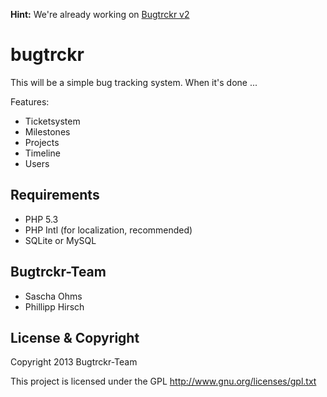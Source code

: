 **Hint:** We're already working on [Bugtrckr v2](https://github.com/sn0opy/bugtrckr/tree/v2)

# bugtrckr

This will be a simple bug tracking system. When it's done ...

Features:

* Ticketsystem
* Milestones
* Projects
* Timeline
* Users

## Requirements
* PHP 5.3
* PHP Intl (for localization, recommended)
* SQLite or MySQL

## Bugtrckr-Team
* Sascha Ohms 
* Phillipp Hirsch

## License & Copyright
Copyright 2013 Bugtrckr-Team

This project is licensed under the GPL
http://www.gnu.org/licenses/gpl.txt

